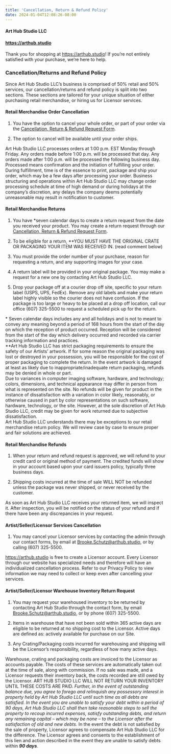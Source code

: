 ```yaml
---
title: 'Cancellation, Return & Refund Policy'
date: 2024-01-04T12:08:26-08:00
---
```


#### Art Hub Studio LLC
#### https://arthub.studio

Thank you for shopping at https://arthub.studio! If you’re not entirely satisfied with your purchase, we’re here to help.

### Cancellation/Returns and Refund Policy
Since Art Hub Studio LLC’s business is comprised of 50% retail and 50% services, our cancellation/returns and refund policy is split into two sections. These sections are tailored for your unique situation of either purchasing retail merchandise, or hiring us for Licensor services.

#### Retail Merchandise Order Cancellation
1. You have the option to cancel your whole order, or part of your order via the [Cancellation, Return & Refund Request Form](https://art-hub-studio-llc.checkoutpage.co/cancelation-return-and-refund-request).

2. The option to cancel will be available until your order ships.

Art Hub Studio LLC processes orders at 1:00 p.m. EST Monday through Friday.  Any orders made before 1:00 p.m. will be processed that day. Any orders made after 1:00 p.m. will be processed the following business day. Processed means confirmation and the initiation of fulfilling your order. During fulfillment, time is of the essence to print, package and ship your order, which may be a few days after processing your order. Business structuring and operations within Art Hub Studio LLC may change order processing schedule at time of high demand or during holidays at the company’s discretion, any delays the company deems potentially unreasonable may result in notification to customer.

#### Retail Merchandise Returns
1. You have *seven calendar days to create a return request from the date you received your product. You may create a return request through our [Cancellation, Return & Refund Request Form](https://art-hub-studio-llc.checkoutpage.co/cancelation-return-and-refund-request).

2. To be eligible for a return, **YOU MUST HAVE THE ORIGINAL CRATE OR PACKAGING YOUR ITEM WAS RECEIVED IN. (read comment below)  

3. You must provide the order number of your purchase, reason for requesting a return, and any supporting images for your case.

4. A return label will be provided in your original package. You may make a request for a new one by contacting Art Hub Studio LLC.

5. Drop your package off at a courier drop off site, specific to your return label (USPS, UPS, FedEx). Remove any old labels and make your return label highly visible so the courier does not have confusion. If the package is too large or heavy to be placed at a drop off location, call our office (607) 325-5500 to request a scheduled pick up for the return.


\* Seven calendar days includes any and all holidays and is not to meant to convey any meaning beyond a period of 168 hours from the start of the day on which the reception of product occurred. Reception will be considered from the start of the day which delivery occurred and recorded via carrier tracking information and practices.\
\*\*Art Hub Studio LLC has strict packaging requirements to ensure the safety of our Artists’ artwork. If for some reason the original packaging was lost or destroyed in your possession, you will be responsible for the cost of proper packaging to complete the return. In the event artwork is damaged at least as likely due to inappropriate/inadequate return packaging, refunds may be denied in whole or part. \
Due to variances in computer imaging software, hardware, and technology; colors, dimensions, and technical appearance may differ in person from what is represented on the site. No refunds will be given for product in the instance of dissatisfaction with a variation in color likely, reasonably, or otherwise caused in part by color representations on such software, hardware, technology, or the site. However, at the sole discretion of Art Hub Studio LLC, credit may be given for work returned due to subjective dissatisfaction. \
Art Hub Studio LLC understands there may be exceptions to our retail merchandise return policy. We will review case by case to ensure proper and fair solutions are achieved.

#### Retail Merchandise Refunds
1. When your return and refund request is approved, we will refund to your credit card or original method of payment. The credited funds will show in your account based upon your card issuers policy, typically three business days.

2. Shipping costs incurred at the time of sale WILL NOT be refunded unless the package was never shipped, or never received by the customer.

As soon as Art Hub Studio LLC receives your returned item, we will inspect it. After inspection, you will be notified on the status of your refund and if there have been any discrepancies in your request.

#### Artist/Seller/Licensor Services Cancellation
1. You may cancel your Licensor services by contacting the admin through our contact forms, by email at Brooke.Schutz@arthub.studio, or by calling (607) 325-5500.

https://arthub.studio is free to create a Licensor account. Every Licensor through our website has specialized needs and therefore will have an individualized cancellation process. Refer to our Privacy Policy to view information we may need to collect or keep even after cancelling your services.

#### Artist/Seller/Licensor Warehouse Inventory Return Request
1. You may request your warehoused inventory to be returned by contacting Art Hub Studio through the contact form, by email Brooke.Schutz@arthub.studio, or by phone (607) 325-5500.

2. Items in warehouse that have not been sold within 365 active days are eligible to be returned at no shipping cost to the Licensor. Active days are defined as: actively available for purchase on our Site.

3. Any Crating/Packaging costs incurred for warehousing and shipping will be the Licensor’s responsibility, regardless of how many active days.

Warehouse, crating and packaging costs are invoiced to the Licensor as accounts payable. The costs of these services are automatically taken out at the time of sale, along with commission.  If no sale was made, and a Licensor requests their inventory back, the costs recorded are still owed by the Licensor. ART HUB STUDIO LLC WILL NOT RETURN YOUR INVENTORY UNTIL THESE COSTS ARE PAID.  *Further, in the event of outstanding balance due, you agree to forego and relinquish any possessory interest in property held by Art Hub Studio LLC until such time as all debts are satisfied. In the event you are unable to satisfy your debt within a period of 90 days, Art Hub Studio LLC shall then take reasonable steps to sell the property to recoup incurred expenses, satisfy outstanding debts, and return any remaining capital – which may be none – to the Licensor after the satisfaction of old and new debts.* In the event the debt is not satisfied by the sale of property, Licensor agrees to compensate Art Hub Studio LLC for the difference. The Licensor agrees and consents to the establishment of this lien and action described in the event they are unable to satisfy debts within ***90 days***.  
